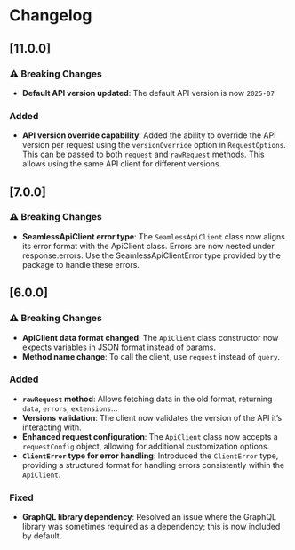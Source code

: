 # Changelog

## [11.0.0]

### ⚠️ Breaking Changes

- **Default API version updated**: The default API version is now `2025-07`

### Added

- **API version override capability**: Added the ability to override the API version per request using the `versionOverride` option in `RequestOptions`. This can be passed to both `request` and `rawRequest` methods. This allows using the same API client for different versions.

## [7.0.0]

### ⚠️ Breaking Changes

- **SeamlessApiClient error type**: The `SeamlessApiClient` class now aligns its error format with the ApiClient class. Errors are now nested under response.errors. Use the SeamlessApiClientError type provided by the package to handle these errors.

## [6.0.0]

### ⚠️ Breaking Changes

- **ApiClient data format changed**: The `ApiClient` class constructor now expects variables in JSON format instead of params.
- **Method name change**: To call the client, use `request` instead of `query`.

### Added

- **`rawRequest` method**: Allows fetching data in the old format, returning `data`, `errors`, `extensions`...
- **Versions validation**: The client now validates the version of the API it’s interacting with.
- **Enhanced request configuration**: The `ApiClient` class now accepts a `requestConfig` object, allowing for additional customization options.
- **`ClientError` type for error handling**: Introduced the `ClientError` type, providing a structured format for handling errors consistently within the `ApiClient`.

### Fixed

- **GraphQL library dependency**: Resolved an issue where the GraphQL library was sometimes required as a dependency; this is now included by default.
